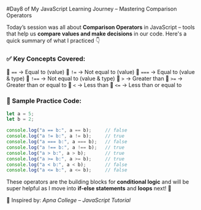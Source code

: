  #Day8 of My JavaScript Learning Journey – Mastering Comparison Operators

Today’s session was all about **Comparison Operators** in JavaScript – tools that help us **compare values and make decisions** in our code. Here's a quick summary of what I practiced 👇

### ✅ Key Concepts Covered:

🔸 `==`  → Equal to (value)
🔸 `!=`  → Not equal to (value)
🔸 `===` → Equal to (value & type)
🔸 `!==` → Not equal to (value & type)
🔸 `>`   → Greater than
🔸 `>=`  → Greater than or equal to
🔸 `<`   → Less than
🔸 `<=`  → Less than or equal to

### 🧪 Sample Practice Code:

```javascript
let a = 5;
let b = 2;

console.log("a == b:", a == b);     // false
console.log("a != b:", a != b);     // true
console.log("a === b:", a === b);   // false
console.log("a !== b:", a !== b);   // true
console.log("a > b:", a > b);       // true
console.log("a >= b:", a >= b);     // true
console.log("a < b:", a < b);       // false
console.log("a <= b:", a <= b);     // false
```

These operators are the building blocks for **conditional logic** and will be super helpful as I move into **if-else statements** and **loops** next! 🔄

🎥 Inspired by: *Apna College – JavaScript Tutorial*

